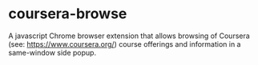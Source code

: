 coursera-browse
===============

A javascript Chrome browser extension that allows browsing of Coursera (see: https://www.coursera.org/) course offerings and information in a same-window side popup.
